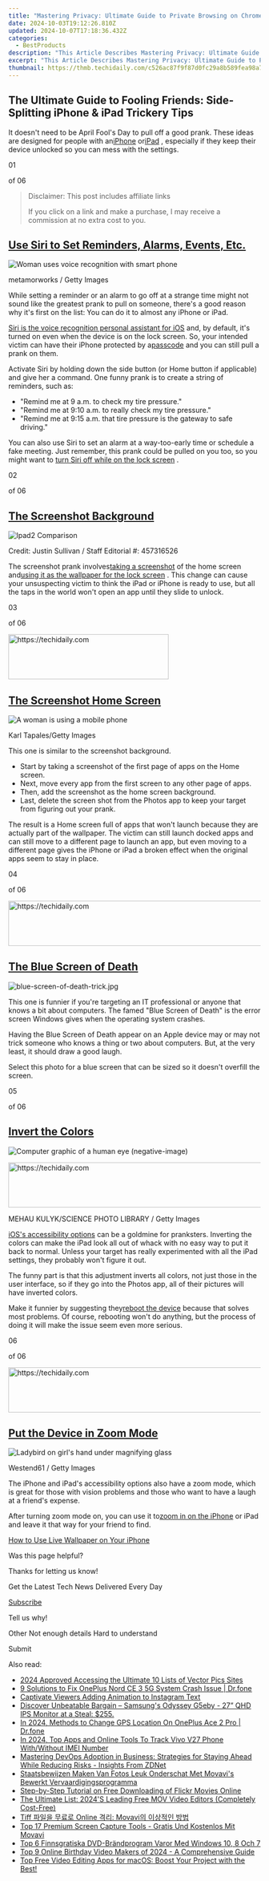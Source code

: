 ```yaml
---
title: "Mastering Privacy: Ultimate Guide to Private Browsing on Chrome, Edge, Firefox, Safari & Opera"
date: 2024-10-03T19:12:26.810Z
updated: 2024-10-07T17:18:36.432Z
categories:
  - BestProducts
description: "This Article Describes Mastering Privacy: Ultimate Guide to Private Browsing on Chrome, Edge, Firefox, Safari & Opera"
excerpt: "This Article Describes Mastering Privacy: Ultimate Guide to Private Browsing on Chrome, Edge, Firefox, Safari & Opera"
thumbnail: https://thmb.techidaily.com/c526ac87f9f87d0fc29a8b589fea98a72d504302296a8e604ba200e55b8a3fda.jpg
---
```


## The Ultimate Guide to Fooling Friends: Side-Splitting iPhone & iPad Trickery Tips
 It doesn't need to be April Fool's Day to pull off a good prank. These ideas are designed for people with an[iPhone](https://www.lifewire.com/pick-best-iphone-for-you-1999293) or[iPad](https://www.lifewire.com/ipad-comparison-chart-1994214) , especially if they keep their device unlocked so you can mess with the settings.

01

of 06

>  Disclaimer: This post includes affiliate links
>
>  If you click on a link and make a purchase, I may receive a commission at no extra cost to you.
>

## [Use Siri to Set Reminders, Alarms, Events, Etc.](https://www.lifewire.com/what-is-siri-help-1994303)

![Woman uses voice recognition with smart phone](https://www.lifewire.com/thmb/nCoMZ6heVUND0wk1Jvc09Sezux0=/1500x0/filters:no_upscale():max_bytes(150000):strip_icc():format(webp)/GettyImages-1068618284-32b8bee5ac544f198c5fe6e8c10dee35.jpg)

 metamorworks / Getty Images

 While setting a reminder or an alarm to go off at a strange time might not sound like the greatest prank to pull on someone, there's a good reason why it's first on the list: You can do it to almost any iPhone or iPad.

[Siri is the voice recognition personal assistant for iOS](https://www.lifewire.com/siri-can-help-your-productivity-1994689) and, by default, it's turned on even when the device is on the lock screen. So, your intended victim can have their iPhone protected by a[passcode](https://www.lifewire.com/what-is-a-passcode-1994322) and you can still pull a prank on them.

 Activate Siri by holding down the side button (or Home button if applicable) and give her a command. One funny prank is to create a string of reminders, such as:

* "Remind me at 9 a.m. to check my tire pressure."
* "Remind me at 9:10 a.m. to really check my tire pressure."
* "Remind me at 9:15 a.m. that tire pressure is the gateway to safe driving."

 You can also use Siri to set an alarm at a way-too-early time or schedule a fake meeting. Just remember, this prank could be pulled on you too, so you might want to [turn Siri off while on the lock screen](https://www.lifewire.com/turn-off-lock-screen-siri-4103754) .

02

of 06

## [The Screenshot Background](https://www.lifewire.com/take-screenshot-on-any-device-5087162)

![Ipad2 Comparison](https://www.lifewire.com/thmb/jPN69wWYT2zLJfh18NfogwaSrHo=/1500x0/filters:no_upscale():max_bytes(150000):strip_icc():format(webp)/GettyImages-457316526-57deda085f9b58651650818c.jpg)

 Credit: Justin Sullivan / Staff Editorial #: 457316526

 The screenshot prank involves[taking a screenshot](https://www.lifewire.com/how-to-take-an-ipad-screenshot-4103779) of the home screen and[using it as the wallpaper for the lock screen](https://www.lifewire.com/set-ipads-background-wallpaper-1994638) . This change can cause your unsuspecting victim to think the iPad or iPhone is ready to use, but all the taps in the world won't open an app until they slide to unlock.

03

of 06

<!-- affiliate ads begin -->
<a href="https://aligracehair.sjv.io/c/5597632/2135415/19272" target="_top" id="2135415">
  <img src="//a.impactradius-go.com/display-ad/19272-2135415" border="0" alt="https://techidaily.com" width="320" height="90"/>
</a>
<img height="0" width="0" src="https://aligracehair.sjv.io/i/5597632/2135415/19272" style="position:absolute;visibility:hidden;" border="0" />
<!-- affiliate ads end -->

## [The Screenshot Home Screen](https://www.lifewire.com/customize-iphone-home-screen-5194141)

![A woman is using a mobile phone](https://www.lifewire.com/thmb/jjAY5RfCf0bXbyTAiGQR8Hch-IY=/1500x0/filters:no_upscale():max_bytes(150000):strip_icc():format(webp)/GettyImages-1024775444-046154f6b201485c8e1e9159c420b6d3.jpg)

 Karl Tapales/Getty Images

 This one is similar to the screenshot background.

* Start by taking a screenshot of the first page of apps on the Home screen.
* Next, move every app from the first screen to any other page of apps.
* Then, add the screenshot as the home screen background.
* Last, delete the screen shot from the Photos app to keep your target from figuring out your prank.

 The result is a Home screen full of apps that won't launch because they are actually part of the wallpaper. The victim can still launch docked apps and can still move to a different page to launch an app, but even moving to a different page gives the iPhone or iPad a broken effect when the original apps seem to stay in place.

04

of 06

<!-- affiliate ads begin -->
<a href="https://appsumo.8odi.net/c/5597632/2144288/7443" target="_top" id="2144288">
  <img src="//a.impactradius-go.com/display-ad/7443-2144288" border="0" alt="https://techidaily.com" width="728" height="90"/>
</a>
<img height="0" width="0" src="https://appsumo.8odi.net/i/5597632/2144288/7443" style="position:absolute;visibility:hidden;" border="0" />
<!-- affiliate ads end -->

## [The Blue Screen of Death](https://www.lifewire.com/blue-screen-of-death-bsod-2625816)

![blue-screen-of-death-trick.jpg](https://www.lifewire.com/thmb/_gxotYS62h_k3CB3IJcw8XjirCo=/1500x0/filters:no_upscale():max_bytes(150000):strip_icc():format(webp)/blue-screen-of-death-trick-56a532a05f9b58b7d0db708b.jpg)

 This one is funnier if you're targeting an IT professional or anyone that knows a bit about computers. The famed "Blue Screen of Death" is the error screen Windows gives when the operating system crashes.

 Having the Blue Screen of Death appear on an Apple device may or may not trick someone who knows a thing or two about computers. But, at the very least, it should draw a good laugh.

 Select this photo for a blue screen that can be sized so it doesn't overfill the screen.

05

of 06

## [Invert the Colors](https://www.lifewire.com/how-to-invert-colors-on-iphone-4154078)

![Computer graphic of a human eye (negative-image)](https://www.lifewire.com/thmb/_a_kXKBXJhuHJ1QPW0N00LOavkE=/1500x0/filters:no_upscale():max_bytes(150000):strip_icc():format(webp)/GettyImages-680799841-653726185c454bf29f730cce93fcb45a.jpg)

<!-- affiliate ads begin -->
<a href="https://imp.i357552.net/c/5597632/947750/11832" target="_top" id="947750">
  <img src="//a.impactradius-go.com/display-ad/11832-947750" border="0" alt="https://techidaily.com" width="728" height="90"/>
</a>
<img height="0" width="0" src="https://imp.i357552.net/i/5597632/947750/11832" style="position:absolute;visibility:hidden;" border="0" />
<!-- affiliate ads end -->

MEHAU KULYK/SCIENCE PHOTO LIBRARY / Getty Images

[iOS's accessibility options](https://www.lifewire.com/ipad-accessibility-guide-1994516) can be a goldmine for pranksters. Inverting the colors can make the iPad look all out of whack with no easy way to put it back to normal. Unless your target has really experimented with all the iPad settings, they probably won't figure it out.

 The funny part is that this adjustment inverts all colors, not just those in the user interface, so if they go into the Photos app, all of their pictures will have inverted colors.

 Make it funnier by suggesting they[reboot the device](https://www.lifewire.com/how-to-reboot-your-ipad-1994495) because that solves most problems. Of course, rebooting won't do anything, but the process of doing it will make the issue seem even more serious.

06

of 06

<!-- affiliate ads begin -->
<a href="https://bluetties.sjv.io/c/5597632/2141687/17094" target="_top" id="2141687">
  <img src="//a.impactradius-go.com/display-ad/17094-2141687" border="0" alt="https://techidaily.com" width="728" height="90"/>
</a>
<img height="0" width="0" src="https://bluetties.sjv.io/i/5597632/2141687/17094" style="position:absolute;visibility:hidden;" border="0" />
<!-- affiliate ads end -->

## [Put the Device in Zoom Mode](https://www.lifewire.com/zoom-in-and-out-on-ipad-4103821)

![Ladybird on girl's hand under magnifying glass](https://www.lifewire.com/thmb/ly93teq_5dn-YxKk4JmXf6WLY7E=/1500x0/filters:no_upscale():max_bytes(150000):strip_icc():format(webp)/GettyImages-588494079-6d7dfd09ac874928924cdc745685e929.jpg)

Westend61 / Getty Images

 The iPhone and iPad's accessibility options also have a zoom mode, which is great for those with vision problems and those who want to have a laugh at a friend's expense.

 After turning zoom mode on, you can use it to[zoom in on the iPhone](https://www.lifewire.com/how-to-use-zoom-on-iphone-4844004) or iPad and leave it that way for your friend to find.

[How to Use Live Wallpaper on Your iPhone](https://www.lifewire.com/live-wallpapers-iphone-4157856)

Was this page helpful?

Thanks for letting us know!

 Get the Latest Tech News Delivered Every Day

[Subscribe](https://www.lifewire.com/#)

Tell us why!

 Other  Not enough details  Hard to understand

 Submit

<ins class="adsbygoogle"
     style="display:block"
     data-ad-format="autorelaxed"
     data-ad-client="ca-pub-7571918770474297"
     data-ad-slot="1223367746"></ins>

<ins class="adsbygoogle"
     style="display:block"
     data-ad-client="ca-pub-7571918770474297"
     data-ad-slot="8358498916"
     data-ad-format="auto"
     data-full-width-responsive="true"></ins>

<span class="atpl-alsoreadstyle">Also read:</span>
<div><ul>
<li><a href="https://extra-lessons.techidaily.com/2024-approved-accessing-the-ultimate-10-lists-of-vector-pics-sites/"><u>2024 Approved Accessing the Ultimate 10 Lists of Vector Pics Sites</u></a></li>
<li><a href="https://howto.techidaily.com/9-solutions-to-fix-oneplus-nord-ce-3-5g-system-crash-issue-drfone-by-drfone-fix-android-problems-fix-android-problems/"><u>9 Solutions to Fix OnePlus Nord CE 3 5G System Crash Issue | Dr.fone</u></a></li>
<li><a href="https://extra-information.techidaily.com/captivate-viewers-adding-animation-to-instagram-text/"><u>Captivate Viewers Adding Animation to Instagram Text</u></a></li>
<li><a href="https://hardware-tips.techidaily.com/1723862789860-discover-unbeatable-bargain-samsungs-odyssey-g5eby-27-qhd-ips-monitor-at-a-steal-255/"><u>Discover Unbeatable Bargain – Samsung's Odyssey G5eby - 27” QHD IPS Monitor at a Steal: $255.</u></a></li>
<li><a href="https://phone-solutions.techidaily.com/in-2024-methods-to-change-gps-location-on-oneplus-ace-2-pro-drfone-by-drfone-virtual-android/"><u>In 2024, Methods to Change GPS Location On OnePlus Ace 2 Pro | Dr.fone</u></a></li>
<li><a href="https://android-unlock.techidaily.com/in-2024-top-apps-and-online-tools-to-track-vivo-v27-phone-withwithout-imei-number-by-drfone-android/"><u>In 2024, Top Apps and Online Tools To Track Vivo V27 Phone With/Without IMEI Number</u></a></li>
<li><a href="https://app-tips.techidaily.com/mastering-devops-adoption-in-business-strategies-for-staying-ahead-while-reducing-risks-insights-from-zdnet/"><u>Mastering DevOps Adoption in Business: Strategies for Staying Ahead While Reducing Risks - Insights From ZDNet</u></a></li>
<li><a href="https://tech-renaissance.techidaily.com/staatsbewijzen-maken-van-fotos-leuk-onderschat-met-movavis-bewerkt-vervaardigingsprogramma/"><u>Staatsbewijzen Maken Van Fotos Leuk Onderschat Met Movavi's Bewerkt Vervaardigingsprogramma</u></a></li>
<li><a href="https://video-capture.techidaily.com/step-by-step-tutorial-on-free-downloading-of-flickr-movies-online/"><u>Step-by-Step Tutorial on Free Downloading of Flickr Movies Online</u></a></li>
<li><a href="https://tech-renaissance.techidaily.com/the-ultimate-list-2024s-leading-free-mov-video-editors-completely-cost-free/"><u>The Ultimate List: 2024'S Leading Free MOV Video Editors (Completely Cost-Free)</u></a></li>
<li><a href="https://tech-renaissance.techidaily.com/tiff-online-movavi/"><u>Tiff 파일을 무료로 Online 격리: Movavi의 이상적인 방법</u></a></li>
<li><a href="https://tech-renaissance.techidaily.com/top-17-premium-screen-capture-tools-gratis-und-kostenlos-mit-movavi/"><u>Top 17 Premium Screen Capture Tools - Gratis Und Kostenlos Mit Movavi</u></a></li>
<li><a href="https://tech-renaissance.techidaily.com/top-6-finnsgratiska-dvd-brandprogram-varor-med-windows-10-8-och-7/"><u>Top 6 Finnsgratiska DVD-Brändprogram Varor Med Windows 10, 8 Och 7</u></a></li>
<li><a href="https://tech-renaissance.techidaily.com/top-9-online-birthday-video-makers-of-2024-a-comprehensive-guide/"><u>Top 9 Online Birthday Video Makers of 2024 - A Comprehensive Guide</u></a></li>
<li><a href="https://tech-renaissance.techidaily.com/top-free-video-editing-apps-for-macos-boost-your-project-with-the-best/"><u>Top Free Video Editing Apps for macOS: Boost Your Project with the Best!</u></a></li>
</ul></div>

